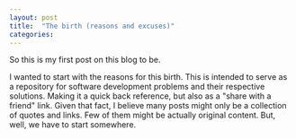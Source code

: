 ```yaml
---
layout: post
title:  "The birth (reasons and excuses)"
categories: 
---
```

So this is my first post on this blog to be.

I wanted to start with the reasons for this birth. This is intended to serve as a repository for software development problems and their respective solutions. Making it a quick back reference, but also as a "share with a friend" link.
Given that fact, I believe many posts might only be a collection of quotes and links.
Few of them might be actually original content. But, well, we have to start somewhere.

